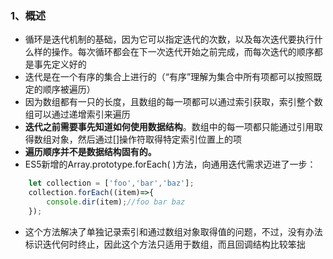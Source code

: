 ### 1、概述
+ 循环是迭代机制的基础，因为它可以指定迭代的次数，以及每次迭代要执行什么样的操作。每次循环都会在下一次迭代开始之前完成，而每次迭代的顺序都是事先定义好的
+ 迭代是在一个有序的集合上进行的（“有序”理解为集合中所有项都可以按照既定的顺序被遍历）
+ 因为数组都有一只的长度，且数组的每一项都可以通过索引获取，索引整个数组可以通过递增索引来遍历
+ **迭代之前需要事先知道如何使用数据结构**。数组中的每一项都只能通过引用取得数组对象，然后通过\[\]操作符取得特定索引位置上的项
+ **遍历顺序并不是数据结构固有的。** 
+ ES5新增的Array.prototype.forEach( )方法，向通用迭代需求迈进了一步：
```js
	let collection = ['foo','bar','baz'];
	collection.forEach((item)=>{
		console.dir(item);//foo bar baz
	});
```
+ 这个方法解决了单独记录索引和通过数组对象取得值的问题，不过，没有办法标识迭代何时终止，因此这个方法只适用于数组，而且回调结构比较笨拙